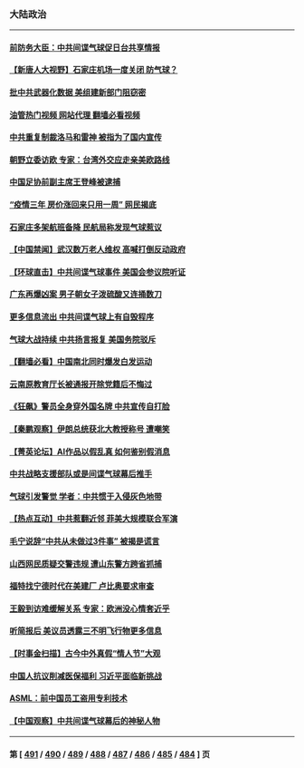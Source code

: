 ### 大陆政治
---
#### [前防务大臣：中共间谍气球促日台共享情报](../../pages/ncid277/n13931413.md?02170445) 
#### [【新唐人大视野】石家庄机场一度关闭 防气球？](../../pages/ncid277/n13931344.md?02170445) 
#### [批中共武器化数据 美组建新部门阻窃密](../../pages/ncid277/n13931394.md?02170445) 
#### [油管热门视频 网站代理 翻墙必看视频](http://138.2.39.72:81/youtube.html?epic-marker?02170445)
#### [中共重复制裁洛马和雷神 被指为了国内宣传](../../pages/ncid277/n13931243.md?02170445) 
#### [朝野立委访欧 专家：台湾外交应走亲美欧路线](../../pages/ncid277/n13930852.md?02170445) 
#### [中国足协前副主席王登峰被逮捕](../../pages/ncid277/n13931141.md?02170445) 
#### [“疫情三年 房价涨回来只用一周” 网民揭底](../../pages/ncid277/n13931080.md?02170445) 
#### [石家庄多架航班备降 民航局称发现气球惹议](../../pages/ncid277/n13931142.md?02170445) 
#### [【中国禁闻】武汉数万老人维权 高喊打倒反动政府](../../pages/ncid277/n13930677.md?02170445) 
#### [【环球直击】中共间谍气球事件 美国会参议院听证](../../pages/ncid277/n13930672.md?02170445) 
#### [广东再爆凶案 男子朝女子泼硫酸又连捅数刀](../../pages/ncid277/n13931032.md?02170445) 
#### [更多信息流出 中共间谍气球上有自毁程序](../../pages/ncid277/n13930827.md?02170445) 
#### [气球大战持续 中共扬言报复 美国务院驳斥](../../pages/ncid277/n13930795.md?02170445) 
#### [【翻墙必看】中国南北同时爆发白发运动](../../pages/ncid277/n13930757.md?02170445) 
#### [云南原教育厅长被通报开除党籍后不悔过](../../pages/ncid277/n13930653.md?02170445) 
#### [《狂飙》警员全身穿外国名牌 中共宣传自打脸](../../pages/ncid277/n13930628.md?02170445) 
#### [【秦鹏观察】伊朗总统获北大教授称号 遭嘲笑](../../pages/ncid277/n13930695.md?02170445) 
#### [【菁英论坛】AI作品以假乱真 如何鉴别假消息](../../pages/ncid277/n13930682.md?02170445) 
#### [中共战略支援部队或是间谍气球幕后推手](../../pages/ncid277/n13930666.md?02170445) 
#### [气球引发警觉 学者：中共惯于入侵灰色地带](../../pages/ncid277/n13930514.md?02170445) 
#### [【热点互动】中共惹翻近邻 菲美大规模联合军演](../../pages/ncid277/n13930690.md?02170445) 
#### [毛宁说辞“中共从未做过3件事” 被揭是谎言](../../pages/ncid277/n13930579.md?02170445) 
#### [山西网民质疑交警违规 遭山东警方跨省抓捕](../../pages/ncid277/n13930609.md?02170445) 
#### [福特找宁德时代在美建厂 卢比奥要求审查](../../pages/ncid277/n13930626.md?02170445) 
#### [王毅到访难缓解关系 专家：欧洲没心情套近乎](../../pages/ncid277/n13930533.md?02170445) 
#### [听简报后 美议员透露三不明飞行物更多信息](../../pages/ncid277/n13930580.md?02170445) 
#### [【时事金扫描】古今中外真假“情人节”大观](../../pages/ncid277/n13930492.md?02170445) 
#### [中国人抗议削减医保福利 习近平面临新挑战](../../pages/ncid277/n13930530.md?02170445) 
#### [ASML：前中国员工盗用专利技术](../../pages/ncid277/n13930459.md?02170445) 
#### [【中国观察】中共间谍气球幕后的神秘人物](../../pages/ncid277/n13930062.md?02170445) 

---
#### 第 [ [491](./491.md?02170445) / [490](./490.md?02170445) / [489](./489.md?02170445) / [488](./488.md?02170445) / [487](./487.md?02170445) / [486](./486.md?02170445) / [485](./485.md?02170445) / [484](./484.md?02170445) ] 页
